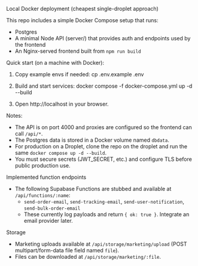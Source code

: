 Local Docker deployment (cheapest single-droplet approach)

This repo includes a simple Docker Compose setup that runs:
- Postgres
- A minimal Node API (server/) that provides auth and endpoints used by the frontend
- An Nginx-served frontend built from `npm run build`

Quick start (on a machine with Docker):

1. Copy example envs if needed:
   cp .env.example .env

2. Build and start services:
   docker compose -f docker-compose.yml up -d --build

3. Open http://localhost in your browser.

Notes:
- The API is on port 4000 and proxies are configured so the frontend can call `/api/*`.
- The Postgres data is stored in a Docker volume named `dbdata`.
- For production on a Droplet, clone the repo on the droplet and run the same `docker compose up -d --build`.
- You must secure secrets (JWT_SECRET, etc.) and configure TLS before public production use.

Implemented function endpoints
 - The following Supabase Functions are stubbed and available at `/api/functions/:name`:
    - `send-order-email`, `send-tracking-email`, `send-user-notification`, `send-bulk-order-email`
    - These currently log payloads and return `{ ok: true }`. Integrate an email provider later.

Storage
 - Marketing uploads available at `/api/storage/marketing/upload` (POST multipart/form-data file field named `file`).
 - Files can be downloaded at `/api/storage/marketing/:file`.
